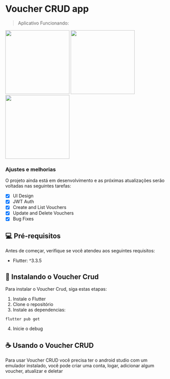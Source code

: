 # Voucher CRUD app

> Aplicativo Funcionando:

<img src="https://user-images.githubusercontent.com/38363665/213792172-a72c6542-5f3a-4f79-82ce-b5499a64757c.gif" width="200"> <img src="https://user-images.githubusercontent.com/38363665/213792972-f06f4fa2-661c-46b4-bbb7-514ce1ccf3be.png" width="200">
  <img src="https://user-images.githubusercontent.com/38363665/213792834-a94a79a8-4a39-4c29-8bcd-411abd1b45ef.png" width="200"> 



### Ajustes e melhorias

O projeto ainda está em desenvolvimento e as próximas atualizações serão voltadas nas seguintes tarefas:

- [x] UI Design
- [x] JWT Auth
- [x] Create and List Vouchers
- [x] Update and Delete Vouchers
- [x] Bug Fixes

## 💻 Pré-requisitos

Antes de começar, verifique se você atendeu aos seguintes requisitos:
* Flutter: ^3.3.5

## 🚀 Instalando o Voucher Crud

Para instalar o Voucher Crud, siga estas etapas:

1. Instale o Flutter
2. Clone o repositório
3. Instale as dependencias:
```
flutter pub get
```
4. Inicie o debug

## ☕ Usando o Voucher CRUD

Para usar Voucher CRUD você precisa ter o android studio com um emulador instalado, você pode criar uma conta, logar, adicionar algum voucher, atualizar e deletar

